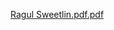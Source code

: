 [Ragul Sweetlin.pdf.pdf](https://github.com/ragul-sweetlin/ragulsweetlin/files/13284431/Ragul.Sweetlin.pdf.pdf)
